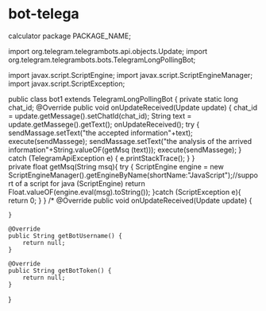 # bot-telega
calculator
package PACKAGE_NAME;

import org.telegram.telegrambots.api.objects.Update;
import org.telegram.telegrambots.bots.TelegramLongPollingBot;

import javax.script.ScriptEngine;
import javax.script.ScriptEngineManager;
import javax.script.ScriptException;

public class bot1 extends TelegramLongPollingBot {
private static long chat_id;
    @Override
    public void onUpdateReceived(Update update) {
     chat_id = update.getMessage().setChatId(chat_id);
     String text = update.getMassege().getText();
       onUpdateReceived();
       try {
           sendMassage.setText("the accepted information"+text);
           execute(sendMassege);
           sendMassage.setText("the analysis of the arrived information"+String.valueOF(getMsq (text)));
           execute(sendMassege);
       }
       catch (TelegramApiException e) {
       e.printStackTrace();
       }
    }   
    private float getMsq(String msq){
        try {
            ScriptEngine engine = new ScriptEngineManager().getEngineByName(shortName:"JavaScript");//support of a script for java (ScriptEngine)
            return Float.valueOF(engine.eval(msg).toString());
        }catch (ScriptException e){
            return 0;
        }
    }
  /*  @Override
    public void onUpdateReceived(Update update) {

    }

    @Override
    public String getBotUsername() {
        return null;
    }

    @Override
    public String getBotToken() {
        return null;
    }
}
